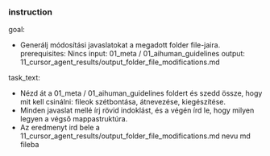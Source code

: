 
### instruction
goal:
- Generálj módosítási javaslatokat a megadott folder file-jaira.
prerequisites: Nincs
input: 01_meta / 01_aihuman_guidelines
output: 11_cursor_agent_results/output_folder_file_modifications.md

task_text:
- Nézd át a
01_meta / 01_aihuman_guidelines
foldert és szedd össze, hogy mit kell csinálni: fileok szétbontása, átnevezése, kiegészítése.
- Minden javaslat mellé írj rövid indoklást, és a végén írd le, hogy milyen legyen a végső mappastruktúra.
- Az eredmenyt ird bele a
11_cursor_agent_results/output_folder_file_modifications.md
nevu md fileba